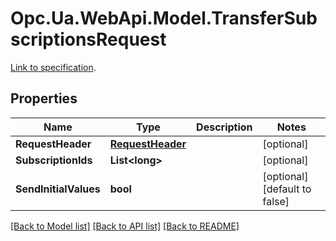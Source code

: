 # Opc.Ua.WebApi.Model.TransferSubscriptionsRequest
[Link to specification](https://reference.opcfoundation.org/v105/Core/docs/Part4/5.14.7/#5.14.7.2).

## Properties

Name | Type | Description | Notes
------------ | ------------- | ------------- | -------------
**RequestHeader** | [**RequestHeader**](RequestHeader.md) |  | [optional] 
**SubscriptionIds** | **List&lt;long&gt;** |  | [optional] 
**SendInitialValues** | **bool** |  | [optional] [default to false]

[[Back to Model list]](../README.md#documentation-for-models) [[Back to API list]](../README.md#documentation-for-api-endpoints) [[Back to README]](../README.md)


